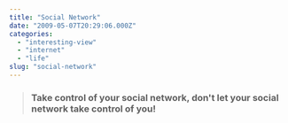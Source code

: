 ```yaml
---
title: "Social Network"
date: "2009-05-07T20:29:06.000Z"
categories: 
  - "interesting-view"
  - "internet"
  - "life"
slug: "social-network"
---
```


> ### Take control of your social network, don't let your social network take control of you!
